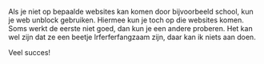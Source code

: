 Als je niet op bepaalde websites kan komen door bijvoorbeeld school, kun je web unblock gebruiken. Hiermee kun je toch op die websites komen. Soms werkt de eerste niet goed, dan kun je een andere proberen. Het kan wel zijn dat ze een beetje lrferferfangzaam zijn, daar kan ik niets aan doen.

Veel succes!
